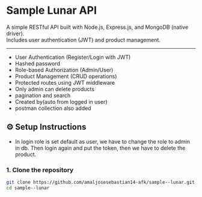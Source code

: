 # Sample Lunar API

A simple RESTful API built with Node.js, Express.js, and MongoDB (native driver).  
Includes user authentication (JWT) and product management.

---

- User Authentication (Register/Login with JWT)
- Hashed password
-  Role-based Authorization (Admin/User)
-  Product Management (CRUD operations)
-  Protected routes using JWT middleware
- Only admin can delete products
- pagination and search
- Created by(auto from logged in user)
- postman collection also added

## ⚙️ Setup Instructions

- In login role is set default as user, we have to change the role to admin in db. Then login again and put the token, then we have to delete the product.

### 1. Clone the repository
```bash
git clone https://github.com/amaljosesebastian14-afk/sample--lunar.git
cd sample--lunar